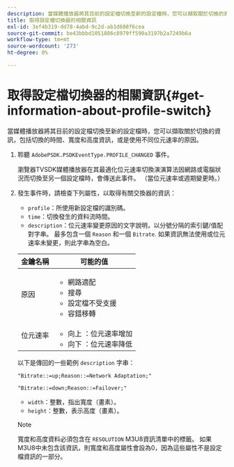 ```yaml
---
description: 當媒體播放器將其目前的設定檔切換至新的設定檔時，您可以擷取關於切換的資訊，包括切換的時間、寬度和高度資訊，或是使用不同位元速率的原因。
title: 取得設定檔切換器的相關資訊
exl-id: 3ef4b319-dd78-4abd-9c2d-ab1d608f6cea
source-git-commit: be43bbbd1051886c8979ff590a3197b2a7249b6a
workflow-type: tm+mt
source-wordcount: '273'
ht-degree: 0%

---
```


# 取得設定檔切換器的相關資訊{#get-information-about-profile-switch}

當媒體播放器將其目前的設定檔切換至新的設定檔時，您可以擷取關於切換的資訊，包括切換的時間、寬度和高度資訊，或是使用不同位元速率的原因。

1. 聆聽 `AdobePSDK.PSDKEventType.PROFILE_CHANGED` 事件。

   瀏覽器TVSDK媒體播放器在其最適化位元速率切換演演算法因網路或電腦狀況而切換至另一個設定檔時，會傳送此事件。 （當位元速率或週期變更時。）
1. 發生事件時，請檢查下列屬性，以取得有關交換器的資訊：

   * `profile`：所使用新設定檔的識別碼。
   * `time`：切換發生的資料流時間。
   * `description`：位元速率變更原因的文字說明，以分號分隔的索引鍵/值配對字串。 最多包含一個 `Reason` 和一個 `Bitrate`. 如果資訊無法使用或位元速率未變更，則此字串為空白。

   <table id="table_E400FD9C57FF40CBAC14AF6847CD8301"> 
    <thead> 
      <tr> 
      <th colname="col1" class="entry"> 金鑰名稱 </th> 
      <th colname="col2" class="entry"> 可能的值 </th> 
      </tr> 
    </thead>
    <tbody> 
      <tr> 
      <td colname="col1"> <span class="codeph"> 原因 </span> </td> 
      <td colname="col2"> 
        <ul id="ul_37DDE3F297634ED6B47DF5D73F969369"> 
        <li id="li_E374B029E1AF40689D70A9D30E057C5B">網路適配 </li> 
        <li id="li_753862EEF1C9474EA8E20C89F5EF5D8D">搜尋 </li> 
        <li id="li_EC14923F92CF4D11A47928A8D2DE6D8B">設定檔不受支援 </li> 
        <li id="li_695AB4A89C9D4833AF6D8B6424FC912B">容錯移轉 </li> 
        </ul> </td> 
      </tr> 
      <tr> 
      <td colname="col1"> <span class="codeph"> 位元速率 </span> </td> 
      <td colname="col2"> 
        <ul id="ul_1B49BD90A91147359712E1AFD8877E23"> 
        <li id="li_1C8E593C65D34742B14A8D0EAD43E0A9"> <span class="codeph"> 向上 </span>：位元速率增加 </li> 
        <li id="li_B1A00E3985A849B6855E15CF70D79BB8"> <span class="codeph"> 向下 </span>：位元速率降低 </li> 
        </ul> </td> 
      </tr> 
    </tbody> 
    </table>

   以下是傳回的一些範例 `description` 字串：

   ```
   "Bitrate::=up;Reason::=Network Adaptation;" 
   
   "Bitrate::=down;Reason::=Failover;"
   ```

   * `width`：整數，指出寬度（畫素）。
   * `height`：整數，表示高度（畫素）。

   >[!NOTE]
   >
   >寬度和高度資料必須包含在 `RESOLUTION` M3U8資訊清單中的標籤。 如果M3U8中未包含該資訊，則寬度和高度屬性會設為0，因為這些屬性不是設定檔資訊的一部分。
